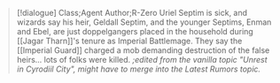 >[!dialogue] Class;Agent Author;R-Zero
>Uriel Septim is sick, and wizards say his heir, Geldall Septim, and the younger Septims, Enman and Ebel, are just doppelgangers placed in the household during [[Jagar Tharn]]'s tenure as Imperial Battlemage. They say the [[Imperial Guard]] charged a mob demanding destruction of the false heirs... lots of folks were killed.
>*;edited from the vanilla topic "Unrest in Cyrodiil City", might have to merge into the Latest Rumors topic.*